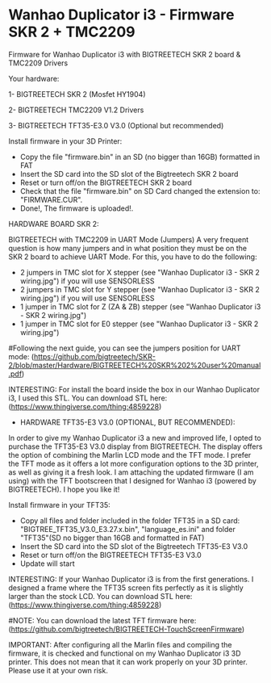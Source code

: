 # Wanhao Duplicator i3 - Firmware SKR 2 + TMC2209
Firmware for Wanhao Duplicator i3 with BIGTREETECH SKR 2 board & TMC2209 Drivers

Your hardware:

1- BIGTREETECH SKR 2 (Mosfet HY1904)

2- BIGTREETECH TMC2209 V1.2 Drivers

3- BIGTREETECH TFT35-E3.0 V3.0 (Optional but recommended)

Install firmware in your 3D Printer:
- Copy the file "firmware.bin" in an SD (no bigger than 16GB) formatted in FAT
- Insert the SD card into the SD slot of the Bigtreetech SKR 2 board
- Reset or turn off/on the BIGTREETECH SKR 2 board
- Check that the file "firmware.bin" on SD Card changed the extension to: "FIRMWARE.CUR". 
- Done!, The firmware is uploaded!. 

HARDWARE BOARD SKR 2:

BIGTREETECH with TMC2209 in UART Mode (Jumpers)
A very frequent question is how many jumpers and in what position they must be on the SKR 2 board to achieve UART Mode. For this, you have to do the following:

- 2 jumpers in TMC slot for X stepper (see "Wanhao Duplicator i3 - SKR 2 wiring.jpg") if you will use SENSORLESS
- 2 jumpers in TMC slot for Y stepper (see "Wanhao Duplicator i3 - SKR 2 wiring.jpg") if you will use SENSORLESS
- 1 jumper in TMC slot for Z (ZA & ZB) stepper (see "Wanhao Duplicator i3 - SKR 2 wiring.jpg")
- 1 jumper in TMC slot for E0 stepper (see "Wanhao Duplicator i3 - SKR 2 wiring.jpg")

#Following the next guide, you can see the jumpers position for UART mode: (https://github.com/bigtreetech/SKR-2/blob/master/Hardware/BIGTREETECH%20SKR%202%20user%20manual.pdf)

INTERESTING: For install the board inside the box in our Wanhao Duplicator i3, I used this STL. You can download STL here:
(https://www.thingiverse.com/thing:4859228)


* HARDWARE TFT35-E3 V3.0 (OPTIONAL, BUT RECOMMENDED):

In order to give my Wanhao Duplicator i3 a new and improved life, I opted to purchase the TFT35-E3 V3.0 display from BIGTREETECH. The display offers the option of combining the Marlin LCD mode and the TFT mode. I prefer the TFT mode as it offers a lot more configuration options to the 3D printer, as well as giving it a fresh look.
I am attaching the updated firmware (I am using) with the TFT bootscreen that I designed for Wanhao i3 (powered by BIGTREETECH). I hope you like it!

Install firmware in your TFT35:
- Copy all files and folder included in the folder TFT35 in a SD card: "BIGTREE_TFT35_V3.0_E3.27.x.bin", "language_es.ini" and folder "TFT35"(SD no bigger than 16GB and formatted in FAT)
- Insert the SD card into the SD slot of the Bigtreetech TFT35-E3 V3.0
- Reset or turn off/on the BIGTREETECH TFT35-E3 V3.0
- Update will start 

INTERESTING: If your Wanhao Duplicator i3 is from the first generations. I designed a frame where the TFT35 screen fits perfectly as it is slightly larger than the stock LCD. You can download STL here:
(https://www.thingiverse.com/thing:4859228)

#NOTE: You can download the latest TFT firmware here: (https://github.com/bigtreetech/BIGTREETECH-TouchScreenFirmware)


IMPORTANT: After configuring all the Marlin files and compiling the firmware, it is checked and functional on my Wanhao Duplicator i3 3D printer. This does not mean that it can work properly on your 3D printer. Please use it at your own risk.
